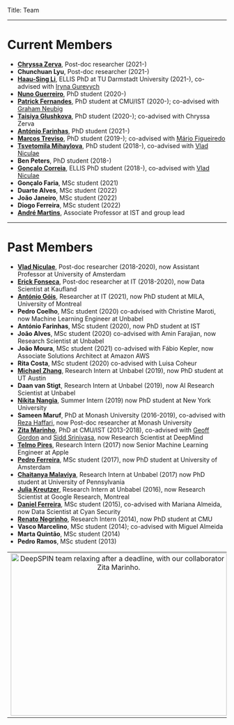 Title: Team

---

# Current Members

- **[Chryssa Zerva](https://www.linkedin.com/in/chryssa-zerva-7bb4a966)**, Post-doc researcher (2021-)
- **Chunchuan Lyu**, Post-doc researcher (2021-)
- **[Haau-Sing Li](https://www.linkedin.com/in/haau-sing-li-152177142/)**, ELLIS PhD at TU Darmstadt University (2021-), co-advised with [Iryna Gurevych](https://www.informatik.tu-darmstadt.de/ukp/ukp_home/head_ukp/index.en.jsp)
- **[Nuno Guerreiro](https://www.nunomg.com)**, PhD student (2020-)
- **[Patrick Fernandes](https://coderpat.github.io)**, PhD student at CMU/IST (2020-); co-advised with [Graham Neubig](http://www.phontron.com/)
- **[Taisiya Glushkova](https://glushkovato.github.io)**, PhD student (2020-); co-advised with Chryssa Zerva
- **[António Farinhas](https://antonio-farinhas.github.io)**, PhD student (2021-)
- **[Marcos Treviso](http://mtreviso.github.io)**, PhD student (2019-); co-advised with [Mário Figueiredo](http://www.lx.it.pt/~mtf/)
- **[Tsvetomila Mihaylova](https://tsvm.github.io)**, PhD student (2018-), co-advised with [Vlad Niculae](http://vene.ro)
- **Ben Peters**, PhD student (2018-)
- **[Gonçalo Correia](https://goncalomcorreia.github.io)**, ELLIS PhD student (2018-), co-advised with [Vlad Niculae](http://vene.ro)
- **Gonçalo Faria**, MSc student (2021)
- **Duarte Alves**, MSc student (2022)
- **João Janeiro**, MSc student (2022)
- **Diogo Ferreira**, MSc student (2022)
- **[André Martins](http://andre-martins.github.io)**, Associate Professor at IST and group lead

---

# Past Members
- **[Vlad Niculae](http://vene.ro)**, Post-doc researcher (2018-2020), now Assistant Professor at University of Amsterdam
- **[Erick Fonseca](http://www.nilc.icmc.usp.br/nilc/pessoas/erickrf)**, Post-doc researcher at IT (2018-2020), now Data Scientist at Kaufland
- **[António Góis](https://antoniogois.github.io)**, Researcher at IT (2021), now PhD student at MILA, University of Montreal
- **Pedro Coelho**, MSc student (2020) co-advised with Christine Maroti, now Machine Learning Engineer at Unbabel
- **António Farinhas**, MSc student (2020), now PhD student at IST
- **João Alves**, MSc student (2020) co-advised with Amin Farajian, now Research Scientist at Unbabel
- **João Moura**, MSc student (2021) co-advised with Fábio Kepler, now Associate Solutions Architect at Amazon AWS
- **Rita Costa**, MSc student (2020) co-advised with Luisa Coheur
- **[Michael Zhang](https://www.cs.utexas.edu/~mjqzhang)**, Research Intern at Unbabel (2019), now PhD student at UT Austin
- **Daan van Stigt**, Research Intern at Unbabel (2019), now AI Research Scientist at Unbabel
- **[Nikita Nangia](https://woollysocks.github.io)**, Summer Intern (2019) now PhD student at New York University
- **Sameen Maruf**, PhD at Monash University (2016-2019), co-advised with [Reza Haffari](http://users.monash.edu.au/~gholamrh), now Post-doc researcher at Monash University 
- **[Zita Marinho](http://www.cs.cmu.edu/~zmarinho)**, PhD at CMU/IST (2013-2018), co-advised with [Geoff Gordon](http://www.cs.cmu.edu/~ggordon) and [Sidd Srinivasa](https://homes.cs.washington.edu/~siddh), now Research Scientist at DeepMind
- **[Telmo Pires](https://www.linkedin.com/in/tjppires)**, Research Intern (2017) now Senior Machine Learning Engineer at Apple
- **[Pedro Ferreira](https://www.linkedin.com/in/pedromlferreira)**, MSc student (2017), now PhD student at University of Amsterdam
- **[Chaitanya Malaviya](https://chaitanyamalaviya.github.io)**, Research Intern at Unbabel (2017) now PhD student at University of Pennsylvania
- **[Julia Kreutzer](https://juliakreutzer.github.io)**, Research Intern at Unbabel (2016), now Research Scientist at Google Research, Montreal
- **[Daniel Ferreira](https://dcferreira.com)**, MSc student (2015), co-advised with Mariana Almeida, now Data Scientist at Cyan Security
- **[Renato Negrinho](https://www.cs.cmu.edu/~negrinho)**, Research Intern (2014), now PhD student at CMU
- **Vasco Marcelino**, MSc student (2014); co-advised with Miguel Almeida
- **Marta Quintão**, MSc student (2014)
- **Pedro Ramos**, MSc student (2013)



<table style="text-align: left; width: 100%;" border="0" cellpadding="2" cellspacing="20">
  <tbody>
    <tr>
      <td style="vertical-align: top; text-align: center;">
      <img style="width: 496px; height: 372px;" alt="DeepSPIN team relaxing after a deadline, with our collaborator Zita Marinho." src="{filename}/images/deepspin_team.jpg" />
      </td>
    </tr>
  </tbody>
</table>
